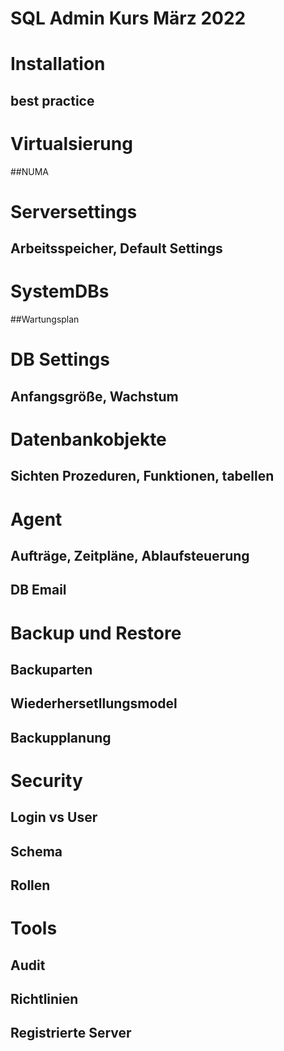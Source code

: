 # SQL Admin Kurs März 2022

# Installation
## best practice

# Virtualsierung
##NUMA

# Serversettings
## Arbeitsspeicher, Default Settings

# SystemDBs
##Wartungsplan

# DB Settings
## Anfangsgröße, Wachstum

# Datenbankobjekte
## Sichten Prozeduren, Funktionen, tabellen
 
 # Agent
 ## Aufträge, Zeitpläne, Ablaufsteuerung
 ## DB Email

 # Backup und Restore
 ## Backuparten
 ## Wiederhersetllungsmodel
 ## Backupplanung

 # Security
 ## Login vs User
 ## Schema
 ## Rollen

 # Tools
 ## Audit
 ## Richtlinien
 ## Registrierte Server


